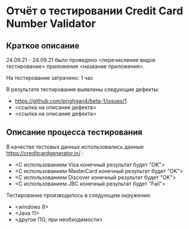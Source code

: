 # Отчёт о тестировании Credit Card Number Validator

## Краткое описание

24.09.21 - 24.09.21 было проведено <перечисление видов тестирование> приложения <название приложения>.

На тестирование затрачено: 1 час

В результате тестирования выявлены следующие дефекты:
* https://github.com/prighgan4/beta-1/issues/1
* <ссылка на описание дефекта>
* <ссылка на описание дефекта>

## Описание процесса тестирования


В качестве тестовых данных использовались данные https://creditcardgenerator.in/ :
* <С использованием Visa конечный результат будет "OK">
* <С использованием MasterCard конечный результат будет "OK">
* <С использованием Discover конечный результат будет "OK">
* <С использованием JBC конечный результат будет "Fail">


Тестирование производилось в следующем окружении:
* <windows 8>
* <Java 11>
* <другое ПО, при необходимости>